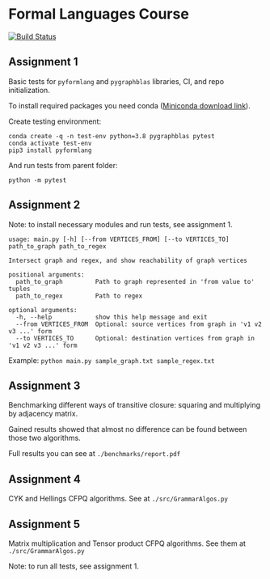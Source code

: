 # Formal Languages Course

[![Build Status](https://travis-ci.org/e90r/formal_languages_course.svg?branch=assignment_5)](https://travis-ci.org/e90r/formal_languages_course)

## Assignment 1

Basic tests for `pyformlang` and `pygraphblas` libraries, CI, and repo initialization.

To install required packages you need conda ([Miniconda download link](https://docs.conda.io/en/latest/miniconda.html)).

Create testing environment:
```
conda create -q -n test-env python=3.8 pygraphblas pytest
conda activate test-env
pip3 install pyformlang 
```

And run tests from parent folder:
```
python -m pytest
```

## Assignment 2

Note: to install necessary modules and run tests, see assignment 1.

```
usage: main.py [-h] [--from VERTICES_FROM] [--to VERTICES_TO] path_to_graph path_to_regex

Intersect graph and regex, and show reachability of graph vertices

positional arguments:
  path_to_graph         Path to graph represented in 'from value to' tuples
  path_to_regex         Path to regex

optional arguments:
  -h, --help            show this help message and exit
  --from VERTICES_FROM  Optional: source vertices from graph in 'v1 v2 v3 ...' form
  --to VERTICES_TO      Optional: destination vertices from graph in 'v1 v2 v3 ...' form
```

Example: `python main.py sample_graph.txt sample_regex.txt`

## Assignment 3

Benchmarking different ways of transitive closure: squaring and multiplying by adjacency matrix.

Gained results showed that almost no difference can be found between those two algorithms.

Full results you can see at `./benchmarks/report.pdf`

## Assignment 4

CYK and Hellings CFPQ algorithms. See at `./src/GrammarAlgos.py`

## Assignment 5

Matrix multiplication and Tensor product CFPQ algorithms. See them at `./src/GrammarAlgos.py`

Note: to run all tests, see assignment 1.